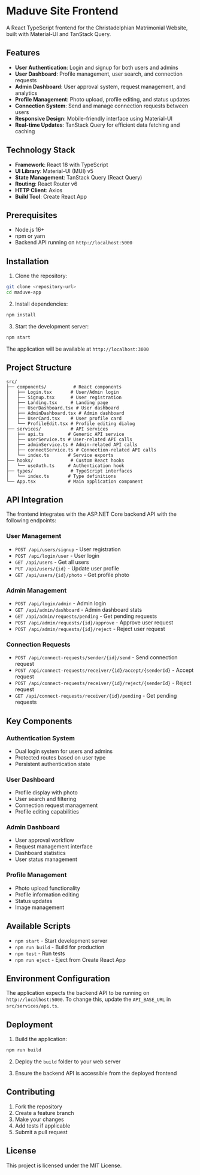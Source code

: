 # Maduve Site Frontend

A React TypeScript frontend for the Christadelphian Matrimonial Website, built with Material-UI and TanStack Query.

## Features

- **User Authentication**: Login and signup for both users and admins
- **User Dashboard**: Profile management, user search, and connection requests
- **Admin Dashboard**: User approval system, request management, and analytics
- **Profile Management**: Photo upload, profile editing, and status updates
- **Connection System**: Send and manage connection requests between users
- **Responsive Design**: Mobile-friendly interface using Material-UI
- **Real-time Updates**: TanStack Query for efficient data fetching and caching

## Technology Stack

- **Framework**: React 18 with TypeScript
- **UI Library**: Material-UI (MUI) v5
- **State Management**: TanStack Query (React Query)
- **Routing**: React Router v6
- **HTTP Client**: Axios
- **Build Tool**: Create React App

## Prerequisites

- Node.js 16+ 
- npm or yarn
- Backend API running on `http://localhost:5000`

## Installation

1. Clone the repository:
```bash
git clone <repository-url>
cd maduve-app
```

2. Install dependencies:
```bash
npm install
```

3. Start the development server:
```bash
npm start
```

The application will be available at `http://localhost:3000`

## Project Structure

```
src/
├── components/          # React components
│   ├── Login.tsx       # User/Admin login
│   ├── Signup.tsx      # User registration
│   ├── Landing.tsx     # Landing page
│   ├── UserDashboard.tsx # User dashboard
│   ├── AdminDashboard.tsx # Admin dashboard
│   ├── UserCard.tsx    # User profile card
│   └── ProfileEdit.tsx # Profile editing dialog
├── services/           # API services
│   ├── api.ts         # Generic API service
│   ├── userService.ts # User-related API calls
│   ├── adminService.ts # Admin-related API calls
│   ├── connectService.ts # Connection-related API calls
│   └── index.ts       # Service exports
├── hooks/              # Custom React hooks
│   └── useAuth.ts     # Authentication hook
├── types/              # TypeScript interfaces
│   └── index.ts       # Type definitions
└── App.tsx            # Main application component
```

## API Integration

The frontend integrates with the ASP.NET Core backend API with the following endpoints:

### User Management
- `POST /api/users/signup` - User registration
- `POST /api/login/user` - User login
- `GET /api/users` - Get all users
- `PUT /api/users/{id}` - Update user profile
- `GET /api/users/{id}/photo` - Get profile photo

### Admin Management
- `POST /api/login/admin` - Admin login
- `GET /api/admin/dashboard` - Admin dashboard stats
- `GET /api/admin/requests/pending` - Get pending requests
- `POST /api/admin/requests/{id}/approve` - Approve user request
- `POST /api/admin/requests/{id}/reject` - Reject user request

### Connection Requests
- `POST /api/connect-requests/sender/{id}/send` - Send connection request
- `POST /api/connect-requests/receiver/{id}/accept/{senderId}` - Accept request
- `POST /api/connect-requests/receiver/{id}/reject/{senderId}` - Reject request
- `GET /api/connect-requests/receiver/{id}/pending` - Get pending requests

## Key Components

### Authentication System
- Dual login system for users and admins
- Protected routes based on user type
- Persistent authentication state

### User Dashboard
- Profile display with photo
- User search and filtering
- Connection request management
- Profile editing capabilities

### Admin Dashboard
- User approval workflow
- Request management interface
- Dashboard statistics
- User status management

### Profile Management
- Photo upload functionality
- Profile information editing
- Status updates
- Image management

## Available Scripts

- `npm start` - Start development server
- `npm run build` - Build for production
- `npm test` - Run tests
- `npm run eject` - Eject from Create React App

## Environment Configuration

The application expects the backend API to be running on `http://localhost:5000`. To change this, update the `API_BASE_URL` in `src/services/api.ts`.

## Deployment

1. Build the application:
```bash
npm run build
```

2. Deploy the `build` folder to your web server

3. Ensure the backend API is accessible from the deployed frontend

## Contributing

1. Fork the repository
2. Create a feature branch
3. Make your changes
4. Add tests if applicable
5. Submit a pull request

## License

This project is licensed under the MIT License.
